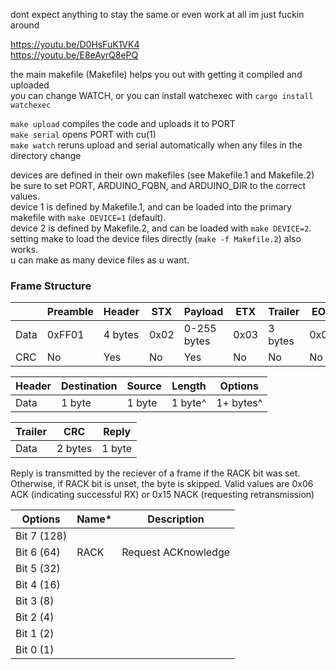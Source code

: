 dont expect anything to stay the same or even work at all im just fuckin around

https://youtu.be/D0HsFuK1VK4  
https://youtu.be/E8eAyrQ8ePQ  

the main makefile (Makefile) helps you out with getting it compiled and uploaded  
you can change WATCH, or you can install watchexec with `cargo install watchexec`  

`make upload` compiles the code and uploads it to PORT  
`make serial` opens PORT with cu(1)  
`make watch` reruns upload and serial automatically when any files in the directory change

devices are defined in their own makefiles (see Makefile.1 and Makefile.2)  
be sure to set PORT, ARDUINO_FQBN, and ARDUINO_DIR to the correct values.  
device 1 is defined by Makefile.1, and can be loaded into the primary makefile with `make DEVICE=1` (default).  
device 2 is defined by Makefile.2, and can be loaded with `make DEVICE=2`.  
setting make to load the device files directly (`make -f Makefile.2`) also works.  
u can make as many device files as u want.  

### Frame Structure
|      | Preamble | Header  | STX  | Payload     | ETX  | Trailer | EOT  |
|------|----------|---------|------|-------------|------|---------|------|
| Data | 0xFF01   | 4 bytes | 0x02 | 0-255 bytes | 0x03 | 3 bytes | 0x04 |
| CRC  | No       | Yes     | No   | Yes         | No   | No      | No   |

| Header | Destination | Source | Length  | Options   |
|--------|-------------|--------|---------|-----------|
| Data   | 1 byte      | 1 byte | 1 byte^ | 1+ bytes^ |

| Trailer | CRC     | Reply  |
|---------|---------|--------|
| Data    | 2 bytes | 1 byte |

Reply is transmitted by the reciever of a frame if the RACK bit was set.
Otherwise, if RACK bit is unset, the byte is skipped.
Valid values are 0x06 ACK (indicating successful RX) or 0x15 NACK (requesting retransmission)

| Options     | Name* | Description                  |
|-------------|-------|------------------------------|
| Bit 7 (128) |       |                              |
| Bit 6 (64)  | RACK  | Request ACKnowledge          |
| Bit 5 (32)  |       |                              |
| Bit 4 (16)  |       |                              |
| Bit 3 (8)   |       |                              |
| Bit 2 (4)   |       |                              |
| Bit 1 (2)   |       |                              |
| Bit 0 (1)   |       |                              |
